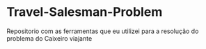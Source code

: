 # Travel-Salesman-Problem
Repositorio com as ferramentas que eu utilizei para a resolução do problema do Caixeiro viajante
